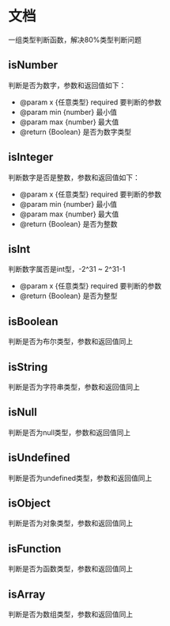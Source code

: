 # 文档
一组类型判断函数，解决80%类型判断问题

## isNumber
判断是否为数字，参数和返回值如下：

- @param x {任意类型} required 要判断的参数
- @param min {number} 最小值
- @param max {number} 最大值
- @return {Boolean} 是否为数字类型

## isInteger
判断数字是否是整数，参数和返回值如下：

- @param x {任意类型} required 要判断的参数
- @param min {number} 最小值
- @param max {number} 最大值
- @return {Boolean} 是否为整数

## isInt
判断数字属否是int型，-2^31 ~ 2^31-1

- @param x {任意类型} required 要判断的参数
- @return {Boolean} 是否为整型

## isBoolean
判断是否为布尔类型，参数和返回值同上

## isString
判断是否为字符串类型，参数和返回值同上

## isNull
判断是否为null类型，参数和返回值同上

## isUndefined
判断是否为undefined类型，参数和返回值同上

## isObject
判断是否为对象类型，参数和返回值同上

## isFunction
判断是否为函数类型，参数和返回值同上

## isArray
判断是否为数组类型，参数和返回值同上
